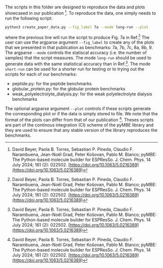 The scripts in this folder are designed to reproduce the data and plots showcased in our publication [^1].
To reproduce the data, one simply needs to run the following script:
```sh
python3 create_paper_data.py --fig_label 7a --mode long-run --plot
```
where the previous line will run the script to produce Fig. 7a in Ref.[^1] The user can use the argparse argument `--fig_label` to create any of the plots that we presented in that publication as benchmarks: 7a, 7b, 7c, 8a, 8b, 9. The argparse `--mode` controls the statiscal accuracy (i.e. the number of samples) that the script measures. The mode `long-run` should be used to generate data with the same statistical accuracy than in Ref.[^1]. The mode `short-run` can be used for a shorter run for testing or to trying out the scripts for each of our benchmarks:

- peptide.py: for the peptide benchmarks
- globular_protein.py: for the globular protein benchmarks
- weak_polyelectrolyte_dialysis.py: for the weak polyelectrolyte dialysis benchmarks

The optional argparse argument `--plot` controls if these scripts generate the corresponding plot or if the data is simply stored to file. We note that the format of the plots can differ from that of our publication [^1]. Theses scripts are part of the continous integration (CI) scheme of the pyMBE library and they are used to ensure that any stable version of the library reproduces the benchmarks.


[^1]: David Beyer, Paola B. Torres, Sebastian P. Pineda, Claudio F. Narambuena, Jean-Noël Grad, Peter Košovan, Pablo M. Blanco; pyMBE: The Python-based molecule builder for ESPResSo. J. Chem. Phys. 14 July 2024; 161 (2): 022502. [https://doi.org/10.1063/5.0216389](https://doi.org/10.1063/5.0216389)
